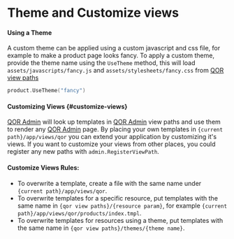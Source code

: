 # Theme and Customize views

#### Using a Theme

A custom theme can be applied using a custom javascript and css file, for example to make a product page looks fancy. To apply a custom theme, provide the theme name using the `UseTheme` method, this will load `assets/javascripts/fancy.js` and `assets/stylesheets/fancy.css` from [QOR view paths](#customizing-views)

```go
product.UseTheme("fancy")
```

#### Customizing Views {#customize-views}

[QOR Admin](https://github.com/qor/admin) will look up templates in [QOR Admin](https://github.com/qor/admin) view paths and use them to render any [QOR Admin](https://github.com/qor/admin) page. By placing your own templates in `{current path}/app/views/qor` you can extend your application by customizing it's views. If you want to customize your views from other places, you could register any new paths with `admin.RegisterViewPath`.

#### Customize Views Rules:

* To overwrite a template, create a file with the same name under `{current path}/app/views/qor`.
* To overwrite templates for a specific resource, put templates with the same name in `{qor view paths}/{resource param}`, for example `{current path}/app/views/qor/products/index.tmpl`.
* To overwrite templates for resources using a theme, put templates with the same name in `{qor view paths}/themes/{theme name}`.
